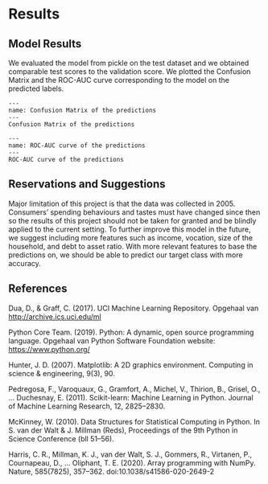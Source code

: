 # Results

## Model Results
We evaluated the model from pickle on the test dataset and we obtained comparable test scores to the validation score. We plotted the Confusion Matrix and the ROC-AUC curve corresponding to the model on the predicted labels.

```{figure} ../results/images/confusion_matrix.png
---
name: Confusion Matrix of the predictions
---
Confusion Matrix of the predictions
```

```{figure} ../results/images/roc_auc_curve.png
---
name: ROC-AUC curve of the predictions
---
ROC-AUC curve of the predictions
```

## Reservations and Suggestions
Major limitation of this project is that the data was collected in 2005. Consumers’ spending behaviours and tastes must have changed since then so the results of this project should not be taken for granted and be blindly applied to the current setting. To further improve this model in the future, we suggest including more features such as income, vocation, size of the household, and debt to asset ratio. With more relevant features to base the predictions on, we should be able to predict our target class with more accuracy.
## References
Dua, D., & Graff, C. (2017). UCI Machine Learning Repository. Opgehaal van http://archive.ics.uci.edu/ml

Python Core Team. (2019). Python: A dynamic, open source programming language. Opgehaal van Python Software Foundation website: https://www.python.org/

Hunter, J. D. (2007). Matplotlib: A 2D graphics environment. Computing in science & engineering, 9(3), 90.

Pedregosa, F., Varoquaux, G., Gramfort, A., Michel, V., Thirion, B., Grisel, O., … Duchesnay, E. (2011). Scikit-learn: Machine Learning in Python. Journal of Machine Learning Research, 12, 2825–2830.

McKinney, W. (2010). Data Structures for Statistical Computing in Python. In S. van der Walt & J. Millman (Reds), Proceedings of the 9th Python in Science Conference (bll 51–56).

Harris, C. R., Millman, K. J., van der Walt, S. J., Gommers, R., Virtanen, P., Cournapeau, D., … Oliphant, T. E. (2020). Array programming with NumPy. Nature, 585(7825), 357–362. doi:10.1038/s41586-020-2649-2